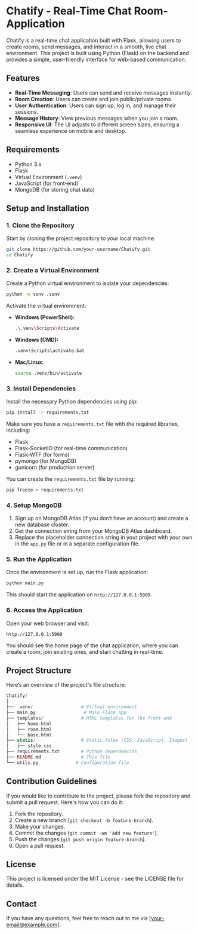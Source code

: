 # Chatify - Real-Time Chat Room-Application

Chatify is a real-time chat application built with Flask, allowing users to create rooms, send messages, and interact in a smooth, live chat environment. This project is built using Python (Flask) on the backend and provides a simple, user-friendly interface for web-based communication.

## Features

- **Real-Time Messaging**: Users can send and receive messages instantly.
- **Room Creation**: Users can create and join public/private rooms.
- **User Authentication**: Users can sign up, log in, and manage their sessions.
- **Message History**: View previous messages when you join a room.
- **Responsive UI**: The UI adjusts to different screen sizes, ensuring a seamless experience on mobile and desktop.

## Requirements

- Python 3.x
- Flask
- Virtual Environment (`.venv`)
- JavaScript (for front-end)
- MongoDB (for storing chat data)

## Setup and Installation

### 1. Clone the Repository

Start by cloning the project repository to your local machine:

```bash
git clone https://github.com/your-username/Chatify.git
cd Chatify
```

### 2. Create a Virtual Environment

Create a Python virtual environment to isolate your dependencies:

```bash
python -m venv .venv
```

Activate the virtual environment:

- **Windows (PowerShell):**
  ```bash
  .\.venv\Scripts\Activate
  ```
- **Windows (CMD):**
  ```bash
  .venv\Scripts\activate.bat
  ```
- **Mac/Linux:**
  ```bash
  source .venv/bin/activate
  ```

### 3. Install Dependencies

Install the necessary Python dependencies using pip:

```bash
pip install -r requirements.txt
```

Make sure you have a `requirements.txt` file with the required libraries, including:

- Flask
- Flask-SocketIO (for real-time communication)
- Flask-WTF (for forms)
- pymongo (for MongoDB)
- gunicorn (for production server)

You can create the `requirements.txt` file by running:

```bash
pip freeze > requirements.txt
```

### 4. Setup MongoDB

1. Sign up on MongoDB Atlas (if you don’t have an account) and create a new database cluster.
2. Get the connection string from your MongoDB Atlas dashboard.
3. Replace the placeholder connection string in your project with your own in the `app.py` file or in a separate configuration file.

### 5. Run the Application

Once the environment is set up, run the Flask application:

```bash
python main.py
```

This should start the application on `http://127.0.0.1:5000`.

### 6. Access the Application

Open your web browser and visit:

```arduino
http://127.0.0.1:5000
```

You should see the home page of the chat application, where you can create a room, join existing ones, and start chatting in real-time.

## Project Structure

Here’s an overview of the project's file structure:

```php
Chatify/
│
├── .venv/                  # Virtual environment
├── main.py                  # Main Flask app
├── templates/              # HTML templates for the front-end
│   ├── home.html
│   ├── room.html
│   └── base.html
├── static/                 # Static files (CSS, JavaScript, Images)
│   ├── style.css
├── requirements.txt        # Python dependencies
├── README.md               # This file
└── utils.py              # Configuration file 
```

## Contribution Guidelines

If you would like to contribute to the project, please fork the repository and submit a pull request. Here's how you can do it:

1. Fork the repository.
2. Create a new branch (`git checkout -b feature-branch`).
3. Make your changes.
4. Commit the changes (`git commit -am 'Add new feature'`).
5. Push the changes (`git push origin feature-branch`).
6. Open a pull request.

## License

This project is licensed under the MIT License - see the LICENSE file for details.

## Contact

If you have any questions, feel free to reach out to me via [your-email@example.com].
